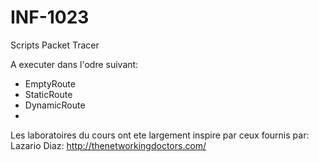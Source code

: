 # INF-1023


Scripts Packet Tracer

A executer dans l'odre suivant:

- EmptyRoute
- StaticRoute
- DynamicRoute
- 


Les laboratoires du cours ont ete largement inspire par ceux fournis par:
Lazario Diaz:
http://thenetworkingdoctors.com/
